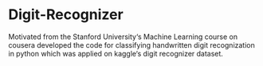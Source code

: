 # Digit-Recognizer
Motivated from the Stanford University‘s Machine Learning course on cousera developed the code for classifying handwritten digit recognization in python which was applied on kaggle‘s digit recognizer dataset.
